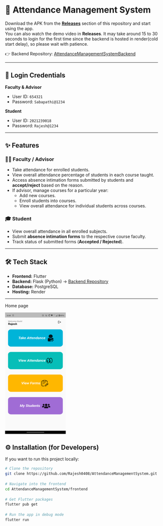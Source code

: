 # 📘 Attendance Management System

Download the APK from the **[Releases](https://github.com/Rajesh0408/AttendanceManagementSystem/releases/tag/v1.0.0)** section of this repository and start using the app.  
You can also watch the demo video in **Releases**.  It may take around 15 to 30 seconds to login for the first time since the backend is hosted in render(cold start delay), so please wait with patience.

👉 Backend Repository: [AttendanceManagementSystemBackend](https://github.com/Rajesh0408/AttendanceManagementSystemBackend)

---

## 🔑 Login Credentials

**Faculty & Advisor**  
- User ID: `654321`  
- Password: `Sabapathi@1234`  

**Student**  
- User ID: `2021239018`  
- Password: `Rajesh@1234`  

---

## ✨ Features

### 👨‍🏫 Faculty / Advisor
- Take attendance for enrolled students.  
- View overall attendance percentage of students in each course taught.  
- Access absence intimation forms submitted by students and **accept/reject** based on the reason.  
- If advisor, manage courses for a particular year:
  - Add new courses.  
  - Enroll students into courses.  
  - View overall attendance for individual students across courses.  

### 🎓 Student
- View overall attendance in all enrolled subjects.  
- Submit **absence intimation forms** to the respective course faculty.  
- Track status of submitted forms (**Accepted / Rejected**).  

---

## 🛠 Tech Stack
- **Frontend:** Flutter  
- **Backend:** Flask (Python) → [Backend Repository](https://github.com/Rajesh0408/AttendanceManagementSystemBackend)  
- **Database:** PostgreSQL  
- **Hosting:** Render  

---

Home page

<img src="lib/assets/images/home.png" width=200 height=400>

## ⚙️ Installation (for Developers)

If you want to run this project locally:

```bash
# Clone the repository
git clone https://github.com/Rajesh0408/AttendanceManagementSystem.git

# Navigate into the frontend
cd AttendanceManagementSystem/frontend

# Get Flutter packages
flutter pub get

# Run the app in debug mode
flutter run

